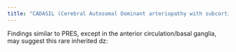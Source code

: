 ```yaml
---
title: "CADASIL (Cerebral Autosomal Dominant arteriopathy with subcortical infarcts and leukoencephalopathy)"
---
```

Findings similar to PRES, except in the anterior circulation/basal ganglia, may suggest this rare inherited dz:

